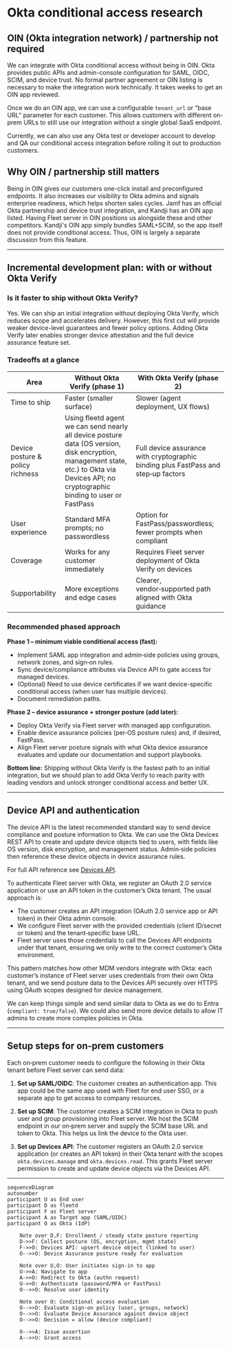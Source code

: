 # Okta conditional access research

## OIN (Okta integration network) / partnership not required

We can integrate with Okta conditional access without being in OIN. Okta provides public APIs and admin-console configuration for SAML, OIDC, SCIM, and device trust. No formal partner agreement or OIN listing is necessary to make the integration work technically. It takes weeks to get an OIN app reviewed.

Once we do an OIN app, we can use a configurable `tenant_url` or “base URL” parameter for each customer. This allows customers with different on-prem URLs to still use our integration without a single global SaaS endpoint.

Currently, we can also use any Okta test or developer account to develop and QA our conditional access integration before rolling it out to production customers.

## Why OIN / partnership still matters

Being in OIN gives our customers one-click install and preconfigured endpoints. It also increases our visibility to Okta admins and signals enterprise readiness, which helps shorten sales cycles. Jamf has an official Okta partnership and device trust integration, and Kandji has an OIN app listed. Having Fleet server in OIN positions us alongside these and other competitors. Kandji's OIN app simply bundles SAML+SCIM, so the app itself does not provide conditional access. Thus, OIN is largely a separate discussion from this feature.

---

## Incremental development plan: with or without Okta Verify

### Is it faster to ship without Okta Verify?

Yes. We can ship an initial integration without deploying Okta Verify, which reduces scope and accelerates delivery. However, this first cut will provide weaker device-level guarantees and fewer policy options. Adding Okta Verify later enables stronger device attestation and the full device assurance feature set.

### Tradeoffs at a glance

| Area                             | Without Okta Verify (phase 1)                                                                                                                                                             | With Okta Verify (phase 2)                                                         |
| -------------------------------- | ----------------------------------------------------------------------------------------------------------------------------------------------------------------------------------------- | ---------------------------------------------------------------------------------- |
| Time to ship                     | Faster (smaller surface)                                                                                                                                                                  | Slower (agent deployment, UX flows)                                                |
| Device posture & policy richness | Using fleetd agent we can send nearly all device posture data (OS version, disk encryption, management state, etc.) to Okta via Devices API; no cryptographic binding to user or FastPass | Full device assurance with cryptographic binding plus FastPass and step‑up factors |
| User experience                  | Standard MFA prompts; no passwordless                                                                                                                                                     | Option for FastPass/passwordless; fewer prompts when compliant                     |
| Coverage                         | Works for any customer immediately                                                                                                                                                        | Requires Fleet server deployment of Okta Verify on devices                         |
| Supportability                   | More exceptions and edge cases                                                                                                                                                            | Clearer, vendor‑supported path aligned with Okta guidance                          |

### Recommended phased approach

**Phase 1 – minimum viable conditional access (fast):**

* Implement SAML app integration and admin‑side policies using groups, network zones, and sign‑on rules.
* Sync  device/compliance attributes via Device API to gate access for managed devices.
* (Optional) Need to use device certificates if we want device-specific conditional access (when user has multiple devices).
* Document remediation paths.

**Phase 2 – device assurance + stronger posture (add later):**

* Deploy Okta Verify via Fleet server with managed app configuration.
* Enable device assurance policies (per‑OS posture rules) and, if desired, FastPass.
* Align Fleet server posture signals with what Okta device assurance evaluates and update our documentation and support playbooks.

**Bottom line:** Shipping without Okta Verify is the fastest path to an initial integration, but we should plan to add Okta Verify to reach parity with leading vendors and unlock stronger conditional access and better UX.

---

## Device API and authentication

The device API is the latest recommended standard way to send device compliance and posture information to Okta. We can use the Okta Devices REST API to create and update device objects tied to users, with fields like OS version, disk encryption, and management status. Admin‑side policies then reference these device objects in device assurance rules.

For full API reference see [Devices API](https://developer.okta.com/docs/api/openapi/okta-management/management/tag/Device/).

To authenticate Fleet server with Okta, we register an OAuth 2.0 service application or use an API token in the customer’s Okta tenant. The usual approach is:

* The customer creates an API integration (OAuth 2.0 service app or API token) in their Okta admin console.
* We configure Fleet server with the provided credentials (client ID/secret or token) and the tenant‑specific base URL.
* Fleet server uses those credentials to call the Devices API endpoints under that tenant, ensuring we only write to the correct customer’s Okta environment.

This pattern matches how other MDM vendors integrate with Okta: each customer’s instance of Fleet server uses credentials from their own Okta tenant, and we send posture data to the Devices API securely over HTTPS using OAuth scopes designed for device management.

We can keep things simple and send similar data to Okta as we do to Entra (`compliant: true/false`). We could also send more device details to allow IT admins to create more complex policies in Okta.

---

## Setup steps for on‑prem customers

Each on‑prem customer needs to configure the following in their Okta tenant before Fleet server can send data:

1. **Set up SAML/OIDC**: The customer creates an authentication app. This app could be the same app used with Fleet for end user SSO, or a separate app to get access to company resources.

2. **Set up SCIM**: The customer creates a SCIM integration in Okta to push user and group provisioning into Fleet server. We host the SCIM endpoint in our on‑prem server and supply the SCIM base URL and token to Okta. This helps us link the device to the Okta user.

3. **Set up Devices API**: The customer registers an OAuth 2.0 service application (or creates an API token) in their Okta tenant with the scopes `okta.devices.manage` and `okta.devices.read`. This grants Fleet server permission to create and update device objects via the Devices API.

---

```mermaid
sequenceDiagram
autonumber
participant U as End user
participant D as fleetd
participant F as Fleet server
participant A as Target app (SAML/OIDC)
participant O as Okta (IdP)

    Note over D,F: Enrollment / steady state posture reporting
    D->>F: Collect posture (OS, encryption, mgmt state)
    F->>O: Devices API: upsert device object (linked to user)
    O-->>O: Device Assurance posture ready for evaluation

    Note over U,O: User initiates sign-in to app
    U->>A: Navigate to app
    A->>O: Redirect to Okta (authn request)
    U->>O: Authenticate (password/MFA or FastPass)
    O-->>O: Resolve user identity

    Note over O: Conditional access evaluation
    O-->>O: Evaluate sign-on policy (user, groups, network)
    O-->>O: Evaluate Device Assurance against device object
    O-->>O: Decision = allow (device compliant)

    O-->>A: Issue assertion
    A-->>U: Grant access
```
